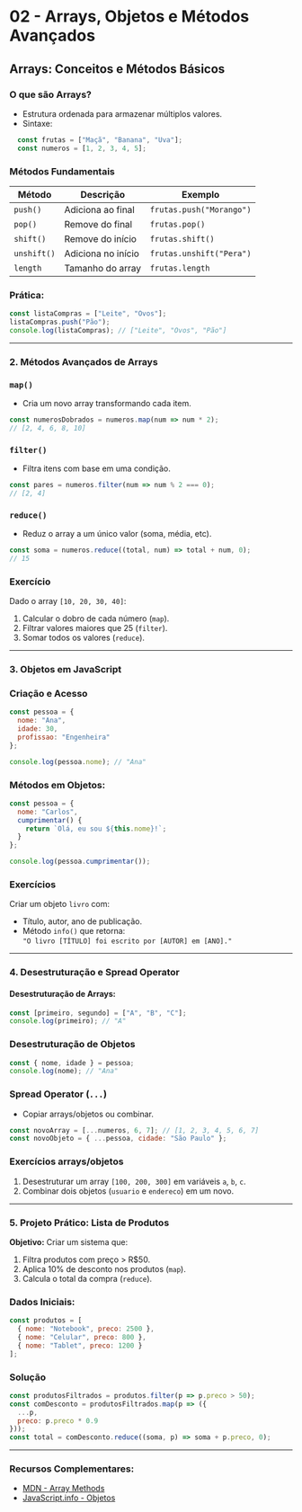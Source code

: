 # 02 - Arrays, Objetos e Métodos Avançados  

## Arrays: Conceitos e Métodos Básicos  

### **O que são Arrays?**

- Estrutura ordenada para armazenar múltiplos valores.  
- Sintaxe:  

```javascript
  const frutas = ["Maçã", "Banana", "Uva"];  
  const numeros = [1, 2, 3, 4, 5];  
```

### Métodos Fundamentais  

| Método | Descrição | Exemplo |  
|--------|-----------|---------|  
| `push()` | Adiciona ao final | `frutas.push("Morango")` |  
| `pop()` | Remove do final | `frutas.pop()` |  
| `shift()` | Remove do início | `frutas.shift()` |  
| `unshift()` | Adiciona no início | `frutas.unshift("Pera")` |  
| `length` | Tamanho do array | `frutas.length` |  

### **Prática:**

```javascript
const listaCompras = ["Leite", "Ovos"];  
listaCompras.push("Pão");  
console.log(listaCompras); // ["Leite", "Ovos", "Pão"]  
```

---

### 2. Métodos Avançados de Arrays  

### `map()`

- Cria um novo array transformando cada item.  

```javascript
const numerosDobrados = numeros.map(num => num * 2);  
// [2, 4, 6, 8, 10]  
```

### **`filter()`**  

- Filtra itens com base em uma condição.  

```javascript
const pares = numeros.filter(num => num % 2 === 0);  
// [2, 4]  
```

### `reduce()`  

- Reduz o array a um único valor (soma, média, etc).  

```javascript
const soma = numeros.reduce((total, num) => total + num, 0);  
// 15  
```

### Exercício  

Dado o array `[10, 20, 30, 40]`:  

1. Calcular o dobro de cada número (`map`).  
2. Filtrar valores maiores que 25 (`filter`).  
3. Somar todos os valores (`reduce`).  

---

### 3. Objetos em JavaScript  

### Criação e Acesso  

```javascript
const pessoa = {  
  nome: "Ana",  
  idade: 30,  
  profissao: "Engenheira"  
};  

console.log(pessoa.nome); // "Ana"  
```

### **Métodos em Objetos:**  

```javascript
const pessoa = {  
  nome: "Carlos",  
  cumprimentar() {  
    return `Olá, eu sou ${this.nome}!`;  
  }  
};  

console.log(pessoa.cumprimentar());  
```

### Exercícios

Criar um objeto `livro` com:

- Título, autor, ano de publicação.  
- Método `info()` que retorna:  
  `"O livro [TÍTULO] foi escrito por [AUTOR] em [ANO]."`  

---

### 4. Desestruturação e Spread Operator  

#### **Desestruturação de Arrays:**  

```javascript
const [primeiro, segundo] = ["A", "B", "C"];  
console.log(primeiro); // "A"  
```

### Desestruturação de Objetos  

```javascript
const { nome, idade } = pessoa;  
console.log(nome); // "Ana"  
```

### Spread Operator (`...`)  

- Copiar arrays/objetos ou combinar.  

```javascript
const novoArray = [...numeros, 6, 7]; // [1, 2, 3, 4, 5, 6, 7]  
const novoObjeto = { ...pessoa, cidade: "São Paulo" };  
```

### Exercícios arrays/objetos

1. Desestruturar um array `[100, 200, 300]` em variáveis `a`, `b`, `c`.  
2. Combinar dois objetos (`usuario` e `endereco`) em um novo.  

---

### 5. Projeto Prático: Lista de Produtos  

**Objetivo:** Criar um sistema que:  

1. Filtra produtos com preço > R$50.  
2. Aplica 10% de desconto nos produtos (`map`).  
3. Calcula o total da compra (`reduce`).  

### **Dados Iniciais:**  

```javascript
const produtos = [  
  { nome: "Notebook", preco: 2500 },  
  { nome: "Celular", preco: 800 },  
  { nome: "Tablet", preco: 1200 }  
];  
```

### Solução  

```javascript
const produtosFiltrados = produtos.filter(p => p.preco > 50);  
const comDesconto = produtosFiltrados.map(p => ({  
  ...p,  
  preco: p.preco * 0.9  
}));  
const total = comDesconto.reduce((soma, p) => soma + p.preco, 0);  
```

---

### **Recursos Complementares:**  

- [MDN - Array Methods](https://developer.mozilla.org/pt-BR/docs/Web/JavaScript/Reference/Global_Objects/Array)  
- [JavaScript.info - Objetos](https://javascript.info/object)
